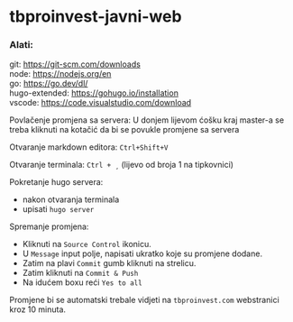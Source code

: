 # tbproinvest-javni-web

### Alati:  
git: https://git-scm.com/downloads  
node: https://nodejs.org/en  
go: https://go.dev/dl/  
hugo-extended: https://gohugo.io/installation  
vscode: https://code.visualstudio.com/download  

Povlačenje promjena sa servera:
U donjem lijevom ćošku kraj master-a se treba kliknuti na kotačić da bi se povukle promjene sa servera

Otvaranje markdown editora:
`Ctrl+Shift+V`

Otvaranje terminala:
`Ctrl + ¸` (lijevo od broja 1 na tipkovnici)

Pokretanje hugo servera:
- nakon otvaranja terminala
- upisati `hugo server`

Spremanje promjena:

- Kliknuti na `Source Control` ikonicu.
- U `Message` input polje, napisati ukratko koje su promjene dodane.
- Zatim na plavi `Commit` gumb kliknuti na strelicu. 
- Zatim kliknuti na `Commit & Push`
- Na idućem boxu reći `Yes to all`

Promjene bi se automatski trebale vidjeti na `tbproinvest.com` webstranici kroz 10 minuta.